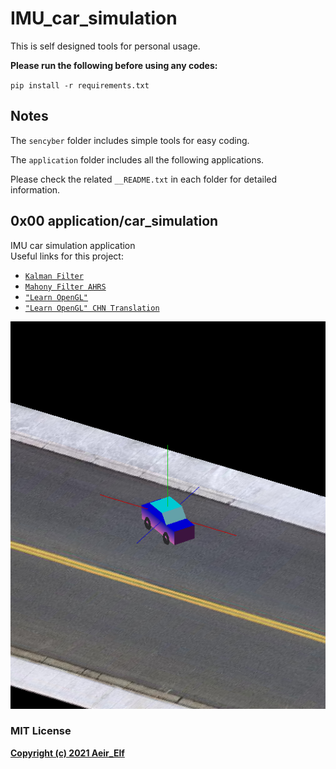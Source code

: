 # IMU_car_simulation

This is self designed tools for personal usage.

**Please run the following before using any codes:**

`pip install -r requirements.txt`

## Notes  
The `sencyber` folder includes simple tools for easy coding.

The `application` folder includes all the following applications.

Please check the related `__README.txt` in each folder for detailed information.

## 0x00 application/car_simulation

IMU car simulation application   
Useful links for this project:  
+ [`Kalman Filter`](https://www.bzarg.com/p/how-a-kalman-filter-works-in-pictures/)
+ [`Mahony Filter AHRS`](https://github.com/xioTechnologies/Open-Source-AHRS-With-x-IMU)  
+ [`"Learn OpenGL"`](https://learnopengl.com/)
+ [`"Learn OpenGL" CHN Translation`](https://learnopengl-cn.github.io/)
<img src="./__images/car_simulation.png" width="600" height="620" alt="Car Simulation"/>


### MIT License
[**Copyright (c) 2021 Aeir_Elf**](https://github.com/Ag-elf/IMU_car_simulation/blob/main/LICENSE)
